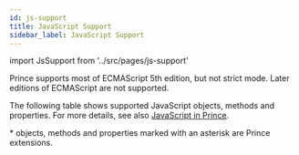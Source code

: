 ```yaml
---
id: js-support
title: JavaScript Support
sidebar_label: JavaScript Support
---
```


import JsSupport from '../src/pages/js-support'

Prince supports most of ECMAScript 5th edition, but not strict mode. Later editions of ECMAScript are not supported.

The following table shows supported JavaScript objects, methods and properties. For more details, see also [JavaScript in Prince](javascript.md#js-prince).

\* objects, methods and properties marked with an asterisk are Prince extensions.

<JsSupport />

